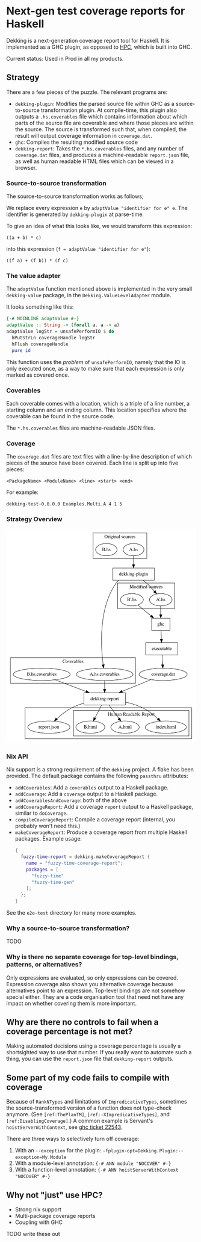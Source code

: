 # Next-gen test coverage reports for Haskell

Dekking is a next-generation coverage report tool for Haskell.
It is implemented as a GHC plugin, as opposed to [HPC](https://hackage.haskell.org/package/hpc), which is built into GHC.

Current status: Used in Prod in all my products.

## Strategy

There are a few pieces of the puzzle.
The relevant programs are:

* `dekking-plugin`:
   Modifies the parsed source file within GHC as a source-to-source
   transformation plugin.
   At compile-time, this plugin also outputs a `.hs.coverables` file which
   contains information about which parts of the source file are coverable and
   where those pieces are within the source.
   The source is transformed such that, when compiled, the result will output
   coverage information in `coverage.dat`.
* `ghc`: Compiles the resulting modified source code
* `dekking-report`:
   Takes the `*.hs.coverables` files, and any number of `coverage.dat` files,
   and produces a machine-readable `report.json` file, as well as human
   readable HTML files which can be viewed in a browser.

### Source-to-source transformation

The source-to-source transformation works as follows;

We replace every expression `e` by `adaptValue "identifier for e" e`.
The identifier is generated by `dekking-plugin` at parse-time.

To give an idea of what this looks like, we would transform this
expression:

```
((a + b) * c)
```

into this expression (`f = adaptValue "identifier for e"`):

```
((f a) + (f b)) * (f c)
```

### The value adapter

The `adaptValue` function mentioned above is implemented in the very small `dekking-value` package, in the `Dekking.ValueLevelAdapter` module.

It looks something like this:

``` haskell
{-# NOINLINE adaptValue #-}
adaptValue :: String -> (forall a. a -> a)
adaptValue logStr = unsafePerformIO $ do
  hPutStrLn coverageHandle logStr
  hFlush coverageHandle
  pure id
```

This function uses the _problem_ of `unsafePerformIO`, namely that the IO is only executed once, as a way to make sure that each expression is only marked as covered once.

### Coverables

Each coverable comes with a location, which is a triple of a line number, a
starting column and an ending column.
This location specifies where the coverable can be found in the source code.

The `*.hs.coverables` files are machine-readable JSON files.

### Coverage

The `coverage.dat` files are text files with a line-by-line description of which pieces of the source have been covered.
Each line is split up into five pieces:

```
<PackageName> <ModuleName> <line> <start> <end>
```
For example:
```
dekking-test-0.0.0.0 Examples.Multi.A 4 1 5
```

### Strategy Overview

![Strategy graph](docs/strategy.svg)

### Nix API

Nix support is a strong requirement of the `dekking` project.
A flake has been provided.
The default package contains the following `passthru` attributes:

* `addCoverables`: Add a `coverables` output to a Haskell package.
* `addCoverage`: Add a `coverage` output to a Haskell package.
* `addCoverablesAndCoverage`: both of the above
* `addCoverageReport`: Add a coverage `report` output to a Haskell package, similar to `doCoverage`.
* `compileCoverageReport`: Compile a coverage report (internal, you probably won't need this.)
* `makeCoverageReport`: Produce a coverage report from multiple Haskell packages.
  Example usage:
  ``` nix
  {
    fuzzy-time-report = dekking.makeCoverageReport {
      name = "fuzzy-time-coverage-report";
      packages = [
        "fuzzy-time"
        "fuzzy-time-gen"
      ];
    };
  }
  ```

See the `e2e-test` directory for many more examples.

### Why a source-to-source transformation?

TODO

### Why is there no separate coverage for top-level bindings, patterns, or alternatives?

Only expressions are evaluated, so only expressions can be covered.
Expression coverage also shows you alternative coverage because alternatives
point to an expression.
Top-level bindings are not somehow special either.
They are a code organisation tool that need not have any impact on whether
covering them is more important.

## Why are there no controls to fail when a coverage percentage is not met?

Making automated decisions using a coverage percentage is usually a
shortsighted way to use that number.
If you really want to automate such a thing, you can use the `report.json` file
that `dekking-report` outputs.

## Some part of my code fails to compile with coverage

Because of `RankNTypes` and limitations of `ImpredicativeTypes`, sometimes the source-transformed version of a function does not type-check anymore.
(See `[ref:ThePlanTM]`, `[ref:-XImpredicativeTypes]`, and `[ref:DisablingCoverage]`.)
A common example is Servant's `hoistServerWithContext`, see [ghc ticket 22543](https://gitlab.haskell.org/ghc/ghc/-/issues/22543).

There are three ways to selectively turn off coverage:

1. With an `--exception` for the plugin: `-fplugin-opt=Dekking.Plugin:--exception=My.Module`
2. With a module-level annotation: `{-# ANN module "NOCOVER" #-}`
3. With a function-level annotation: `{-# ANN hoistServerWithContext "NOCOVER" #-}`


## Why not "just" use HPC?

* Strong nix support
* Multi-package coverage reports
* Coupling with GHC

TODO write these out

